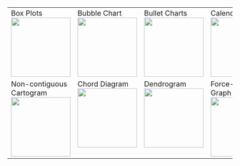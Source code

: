 <table>
		<tbody>
				<tr valign="top">
						<td width="25%">Box Plots<br>
								<a href="http://bl.ocks.org/mbostock/4061502"><img width="133" src="https://camo.githubusercontent.com/24fc9f957d2d3b3a4f23b7aa49c8c1ad1a8e6b84/687474703a2f2f64336a732e6f72672f65782f626f782e706e67" data-canonical-src="http://d3js.org/ex/box.png"></a> </td>
						<td width="25%">Bubble Chart<br>
								<a href="http://bl.ocks.org/mbostock/4063269"><img width="133" src="https://camo.githubusercontent.com/dbaf877e0e81e571ae42fa1f6e1115bf052f72ca/687474703a2f2f64336a732e6f72672f65782f627562626c652e706e67" data-canonical-src="http://d3js.org/ex/bubble.png"></a> </td>
						<td width="25%">Bullet Charts<br>
								<a href="http://bl.ocks.org/mbostock/4061961"><img width="133" src="https://camo.githubusercontent.com/490b4c309e5ecb769b3969bed04b3b49bf516065/687474703a2f2f64336a732e6f72672f65782f62756c6c65742e706e67" data-canonical-src="http://d3js.org/ex/bullet.png"></a> </td>
						<td width="25%">Calendar View<br>
								<a href="http://bl.ocks.org/mbostock/4063318"><img width="133" src="https://camo.githubusercontent.com/bc2b1c93d21e80d23c99da8ebd59617e94581327/687474703a2f2f64336a732e6f72672f65782f63616c656e6461722e706e67" data-canonical-src="http://d3js.org/ex/calendar.png"></a> </td>
				</tr>
				<tr valign="top">
						<td>Non-contiguous Cartogram<br>
								<a href="http://bl.ocks.org/mbostock/4055908"><img width="133" src="https://camo.githubusercontent.com/2e049fa2c568399a4bb5d190b6e178fbabcd323b/687474703a2f2f64336a732e6f72672f65782f636172746f6772616d2e706e67" data-canonical-src="http://d3js.org/ex/cartogram.png"></a> </td>
						<td>Chord Diagram<br>
								<a href="http://bl.ocks.org/mbostock/4062006"><img width="133" src="https://camo.githubusercontent.com/cc8ad10f5975dff97a5d6801269f8203101b20b9/687474703a2f2f64336a732e6f72672f65782f63686f72642e706e67" data-canonical-src="http://d3js.org/ex/chord.png"></a> </td>
						<td>Dendrogram<br>
								<a href="http://bl.ocks.org/mbostock/4063570"><img width="133" src="https://camo.githubusercontent.com/e1a1948f0bcfa095d54793afd3ab96af97731773/687474703a2f2f64336a732e6f72672f65782f636c75737465722e706e67" data-canonical-src="http://d3js.org/ex/cluster.png"></a> </td>
						<td>Force-Directed Graph<br>
								<a href="http://bl.ocks.org/mbostock/4062045"><img width="133" src="https://camo.githubusercontent.com/d7b97d7c0873e949f827918763174efcca6c4a5f/687474703a2f2f64336a732e6f72672f65782f666f7263652e706e67" data-canonical-src="http://d3js.org/ex/force.png"></a> </td>
				</tr>
		</tbody>
</table>